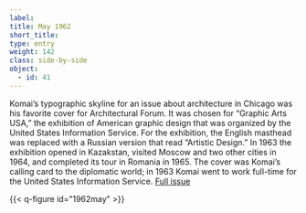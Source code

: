 ```yaml
---
label: 
title: May 1962
short_title:
type: entry
weight: 142
class: side-by-side
object:
  - id: 41
---
```


Komai’s typographic skyline for an issue about architecture in Chicago was his favorite cover for Architectural Forum. It was chosen for “Graphic Arts USA,” the exhibition of American graphic design that was organized by the United States Information Service. For the exhibition, the English masthead was replaced with a Russian version that read “Artistic Design.” In 1963 the exhibition opened in Kazakstan, visited Moscow and two other cities in 1964, and completed its tour in Romania in 1965. The cover was Komai’s calling card to the diplomatic world; in 1963 Komai went to work full-time for the United States Information Service.
[Full issue](https://usmodernist.org/AF/AF-1962-05.pdf)

{{< q-figure id="1962may" >}}
